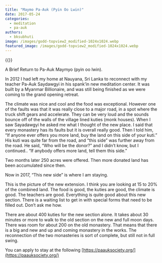 ```yaml
---
title: "Maymo Pa-Auk (Pyin Oo Lwin)"
date: 2017-05-24
categories: 
  - meditation
  - pa-auk
authors: 
  - bksubhuti
image: /images/godd-topview2_modified-1024x1024.webp
featured_image: /images/godd-topview2_modified-1024x1024.webp
---
```


{{<image-with-caption src="/images/godd-topview2_modified-1024x1024.jpg" caption="Drone View.">}}

A Brief Return to Pa-Auk Maymyo (pyin oo lwin).

In 2012 I had left my home at Nauyana, Sri Lanka to reconnect with my teacher Pa-Auk Saydawgyi in his spank’in new meditation center. It was built by a Myanmar Billionaire, and was still being finished as we were coming to the grand opening retreat.

The climate was nice and cool and the food was exceptional. However one of the faults was that it was really close to a major road, in a spot where the truck shift gears and accelerate. They can be very loud and the sounds bounce off of the walls of the village lined kuties (monk houses). When I saw Sayadawgyi he asked me what I thought of the new place. I said that every monastery has its faults but it is overall really good. Then I told him, “If anyone ever offers you more land, buy the land on this side of your kuti.” His kuti was quite far from the road, and “this side” was further away from the road. He said, “Who will be the donor?” and I didn’t know, but I continued.. “If anybody offers more land, tell them this side.”

Two months later 250 acres were offered. Then more donated land has been accumulated since then.

Now in 2017, “This new side” is where I am staying.

This is the picture of the new extension. I think you are looking at 15 to 20% of the combined land. The food is good, the kuties are good, the climate is good. The teachers are good. Everything is quite good about this new section. There is a waiting list to get in with special forms that need to be filled out. Don’t ask me how.

There are about 400 kuties for the new section alone. It takes about 30 minutes or more to walk to the old section on the new and full moon days. There was room for about 200 on the old monastery. That means that there is a big and new and up and coming monastery in the works. The reconnection of the two monasteries is sort of complete, but still not in full swing.

You can apply to stay at the following [https://paauksociety.org/](https://paauksociety.org/)
